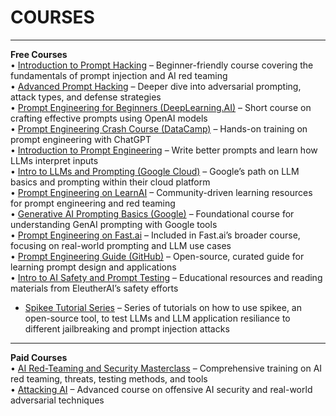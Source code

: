 # COURSES
---
**Free Courses**  
• [Introduction to Prompt Hacking](https://learnprompting.org/courses/intro-to-prompt-hacking) – Beginner-friendly course covering the fundamentals of prompt injection and AI red teaming  
• [Advanced Prompt Hacking](https://learnprompting.org/courses/advanced-prompt-hacking) – Deeper dive into adversarial prompting, attack types, and defense strategies  
• [Prompt Engineering for Beginners (DeepLearning.AI)](https://www.deeplearning.ai/short-courses/prompt-engineering-for-developers/) – Short course on crafting effective prompts using OpenAI models  
• [Prompt Engineering Crash Course (DataCamp)](https://www.datacamp.com/courses/prompt-engineering-for-chatgpt) – Hands-on training on prompt engineering with ChatGPT   
• [Introduction to Prompt Engineering](https://learnprompting.org/courses/introduction_to_prompt_engineering) – Write better prompts and learn how LLMs interpret inputs  
• [Intro to LLMs and Prompting (Google Cloud)](https://www.cloudskillsboost.google/paths/118) – Google’s path on LLM basics and prompting within their cloud platform  
• [Prompt Engineering on LearnAI](https://learnprompting.org/) – Community-driven learning resources for prompt engineering and red teaming  
• [Generative AI Prompting Basics (Google)](https://cloud.google.com/training/courses/generative-ai-prompting) – Foundational course for understanding GenAI prompting with Google tools  
• [Prompt Engineering on Fast.ai](https://course.fast.ai/) – Included in Fast.ai’s broader course, focusing on real-world prompting and LLM use cases  
• [Prompt Engineering Guide (GitHub)](https://github.com/dair-ai/Prompt-Engineering-Guide) – Open-source, curated guide for learning prompt design and applications  
• [Intro to AI Safety and Prompt Testing](https://www.eleuther.ai/) – Educational resources and reading materials from EleutherAI’s safety efforts
- [Spikee Tutorial Series](https://www.youtube.com/playlist?list=PLNg09XqZv0dEeneAyDR4nxPda8WJBOKAe) – Series of tutorials on how to use spikee, an open-source tool, to test LLMs and LLM application resiliance to different jailbreaking and prompt injection attacks 

---

**Paid Courses**  
• [AI Red-Teaming and Security Masterclass](https://learnprompting.org/courses/ai-security-masterclass) – Comprehensive training on AI red teaming, threats, testing methods, and tools  
• [Attacking AI](https://payhip.com/b/xysOk) – Advanced course on offensive AI security and real-world adversarial techniques
